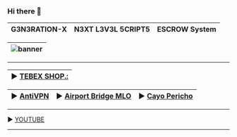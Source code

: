 ### Hi there 👋
| G3N3RATION-X | N3XT L3V3L 5CRIPT5 | ESCROW System |
|---|---|---|

| ![banner](https://github.com/bylickilabs/bylickilabs/assets/109308073/fd0a4494-54a5-4f5d-8ae8-83194a7400d0) |
|---|

---

| ► [TEBEX SHOP.:](https://g3n3ration-x.tebex.io) | 
|---|

| ► [AntiVPN](https://g3n3ration-x.tebex.io/package/6171319) | ► [Airport Bridge MLO](https://g3n3ration-x.tebex.io/package/6148380) | ► [Cayo Pericho](https://g3n3ration-x.tebex.io/package/6148599) |
|---|---|---|

---

► [YOUTUBE](https://youtu.be/8V62yLUv1io)

---

<!--
**bylickilabs/bylickilabs** is a ✨ _special_ ✨ repository because its `README.md` (this file) appears on your GitHub profile.
-->
